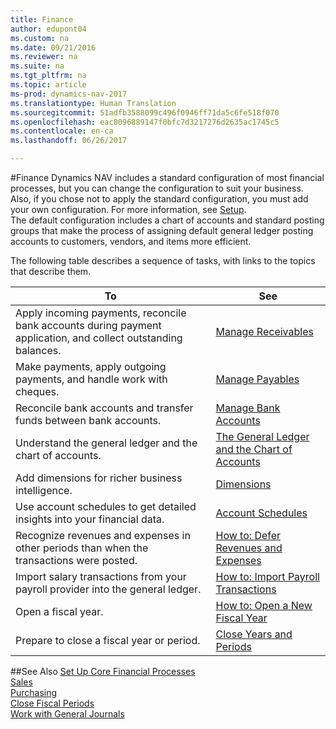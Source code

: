```yaml
---
title: Finance
author: edupont04
ms.custom: na
ms.date: 09/21/2016
ms.reviewer: na
ms.suite: na
ms.tgt_pltfrm: na
ms.topic: article
ms-prod: dynamics-nav-2017
ms.translationtype: Human Translation
ms.sourcegitcommit: 51adfb3588099c496f0946ff71da5c6fe518f070
ms.openlocfilehash: eac8096889147f0bfc7d3217276d2635ac1745c5
ms.contentlocale: en-ca
ms.lasthandoff: 06/26/2017

---
```


#<a name="finance"></a>Finance
Dynamics NAV includes a standard configuration of most financial processes, but you can change the configuration to suit your business.
Also, if you chose not to apply the standard configuration, you must add your own configuration. For more information, see [Setup](setup.md).  
The default configuration includes a chart of accounts and standard posting groups that make the process of assigning default general ledger posting accounts to customers, vendors, and items more efficient.  



The following table describes a sequence of tasks, with links to the topics that describe them.

| To                                                                  | See                      |
|---------------------------------------------------------------------|--------------------------|
|Apply incoming payments, reconcile bank accounts during payment application, and collect outstanding balances. |[Manage Receivables](receivables-manage-receivables.md)|
|Make payments, apply outgoing payments, and handle work with cheques.|[Manage Payables](payables-manage-payables.md)|
|Reconcile bank accounts and transfer funds between bank accounts.|[Manage Bank Accounts](bank-manage-bank-accounts.md)|
|Understand the general ledger and the chart of accounts.|[The General Ledger and the Chart of Accounts](finance-setup-general-ledger.md)|
|Add dimensions for richer business intelligence.|[Dimensions](finance-setup-dimensions.md)|
|Use account schedules to get detailed insights into your financial data.|[Account Schedules](finance-setup-account-schedule.md)|
|Recognize revenues and expenses in other periods than when the transactions were posted.|[How to: Defer Revenues and Expenses](finance-setup-how-defer-revenue-expenses.md)|
|Import salary transactions from your payroll provider into the general ledger.|[How to: Import Payroll Transactions](finance-setup-how-import-payroll-transactions.md)|
|Open a fiscal year.|[How to: Open a New Fiscal Year](finance-setup-how-open-new-fiscal-year.md)|  
|Prepare to close a fiscal year or period.|[Close Years and Periods](year-close-years-periods.md)|

##<a name="see-also"></a>See Also
[Set Up Core Financial Processes](finance-setup-setup-finance-setup.md)  
[Sales](sales-manage-sales.md)  
[Purchasing](purchasing-manage-purchasing.md)  
[Close Fiscal Periods](year-close-years-periods.md)  
[Work with General Journals](ui-work-general-journals.md)  

